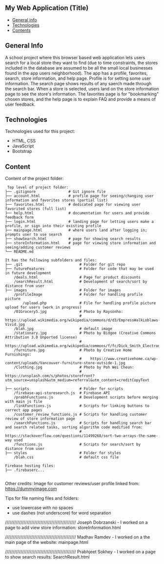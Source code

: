 ## My Web Application (Title)

* [General info](#general-info)
* [Technologies](#technologies)
* [Contents](#content)

## General Info
A school project where this browser based web application lets users search for a local store they want to find (due to time constraints, the stores included in the database are assumed to be all the small local businesses found in the app users neighborhood). The app has a profile, favorites, search, store information, and help page. Profile is for setting some user information. The search page shows results of any saerch made through the search bar. When a store is selected, users land on the store information page to see the store's information. The favorites page is for "bookmarking" chosen stores, and the help page is to explain FAQ and provide a means of user feedback.
	
## Technologies
Technologies used for this project:
* HTML, CSS
* JavaScript
* Bootstrap 
	
## Content
Content of the project folder:

```
 Top level of project folder: 
├── .gitignore               # Git ignore file
├── account.html             # profile page for seeing/changing user information and favorites stores (partial list)
├── favorites.html           # dedicated page for viewing user favorited stores (full list)
├── help.html                # documentation for users and provide feedback form
├── login.html               # landing page for letting users make a profile, or sign into their existing profile
├── mainpage.html            # where users land after logging in; prompts user to use search
├── showSearch.html          # page for showing search results
├── storeInformation.html    # page for viewing store information and seeing/adding customer reviews
└── README.md

It has the following subfolders and files:
├── .git                          # Folder for git repo
├── futureFeatures                # Folder for code that may be used in future development
    /deals.html                   # Page for product discounts
    /searchResult.html            # Development of search/sort by distance from user
├── images                        # Folder for images
    /profileImage                 # Folder for handling profile picture
        /upload.php               # File for handling profile picture upload for users (work in progress)
    /01Grocery5.jpg               # Photo by Raysonho:
                                  #    https://upload.wikimedia.org/wikipedia/commons/d/d3/EmpressWalkLoblaws-Vivid.jpg 
    /blah.jpg                     # default image   
    /stationary.jpg               # Photo by Bidgee (Creative Commons Attribution 3.0 Unported license)
                                  #    https://upload.wikimedia.org/wikipedia/commons/f/fc/Dick_Smith_Electronics.jpg 
    /furniture.jpg                # Photo by Creative Home Furnishings:
                                  #    https://www.creativehome.ca/wp-content/uploads/Vancouver-furniture-store-outside-1.jpg
    /Clothing.jpg                 # Photo by Poh Wei Cheun: 
                                  #    https://unsplash.com/s/photos/storefront?utm_source=unsplash&utm_medium=referral&utm_content=creditCopyText
  
├── scripts                       # Folder for scripts
    /firebase-api-storesearch.js  # Firebase API
    /prabhFunctions.js            # Development scripts before merging with main js file
    /linkFunctions.js             # Scripts for linking buttons to correct app pages
    /customer_review_functions.js # Scripts for handling customer review of store information page
    /searchFunctions.js           # Scripts for handling search bar and search related tasks, sorting algorithm code modified from: 
                                  #   https://stackoverflow.com/questions/11499268/sort-two-arrays-the-same-way used
    /functions.js                 # Scripts for search/sort by distance from user
├── styles                        # Folder for styles
    /blah.css                     # default css file

Firebase hosting files: 
├── .firebaserc...


```

Other credits:
Image for customer reviews/user profile linked from: https://dummyimage.com


Tips for file naming files and folders:
* use lowercase with no spaces
* use dashes (not underscore) for word separation

/\/\/\/\/\/\/\/\/\/\/\/\/\/\/\/\/\/\/\/\/\/\/\/\/\/\/\/\/\/\/\/\/\/\/\/\/\/\/\/\/\/\/\/\/\/
Joseph Dobrzanski - I worked on a page to add view store information: storeInformation.html

/\/\/\/\/\/\/\/\/\/\/\/\/\/\/\/\/\/\/\/\/\/\/\/\/\/\/\/\/\/\/\/\/\/\/\/\/\/\/\/\/\/\/\/\/\/
Madhav Ramdev - I worked on a the main page of the website: mainpage.html

/\/\/\/\/\/\/\/\/\/\/\/\/\/\/\/\/\/\/\/\/\/\/\/\/\/\/\/\/\/\/\/\/\/\/\/\/\/\/\/\/\/\/\/\/\/
Prabhjeet Sokhey - I worked on a page to show search results: SearchResult.html


